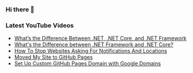### Hi there 👋


<!--
**benrick/benrick** is a ✨ _special_ ✨ repository because its `README.md` (this file) appears on your GitHub profile.

Here are some ideas to get you started:

- 🔭 I’m currently working on ...
- 🌱 I’m currently learning ...
- 👯 I’m looking to collaborate on ...
- 🤔 I’m looking for help with ...
- 💬 Ask me about ...
- 📫 How to reach me: ...
- 😄 Pronouns: he/him
- ⚡ Fun fact: ...
-->

### Latest YouTube Videos
<!-- BLOG-POST-LIST:START -->
- [What’s the Difference Between .NET, .NET Core, and .NET Framework](https://brendoneus.com/post/Difference-Between-DotNet-DotNetCore-DotNetFramework/)
- [What&#39;s the Difference between .NET Framework and .NET Core?](https://www.youtube.com/watch?v=dLRd_LjVjNs)
- [How To Stop Websites Asking For Notifications And Locations](https://brendoneus.com/post/Stop-Websites-Asking-For-Notifications-And-Locations/)
- [Moved My Site to GitHub Pages](https://brendoneus.com/post/Moved-My-Site-to-GitHub-Pages/)
- [Set Up Custom GitHub Pages Domain with Google Domains](https://brendoneus.com/post/Custom-GitHub-Pages-Domain-with-Google-Domains/)
<!-- BLOG-POST-LIST:END -->
